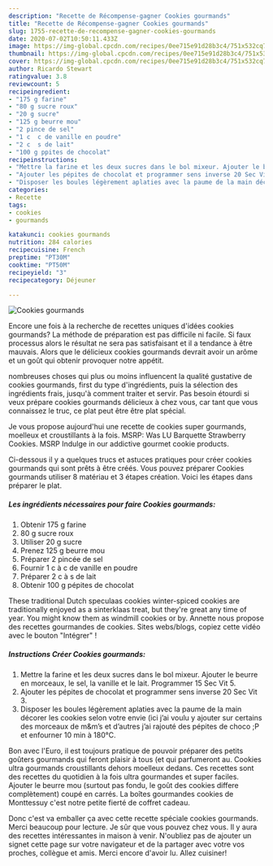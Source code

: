```yaml
---
description: "Recette de Récompense-gagner Cookies gourmands"
title: "Recette de Récompense-gagner Cookies gourmands"
slug: 1755-recette-de-recompense-gagner-cookies-gourmands
date: 2020-07-02T10:50:11.433Z
image: https://img-global.cpcdn.com/recipes/0ee715e91d28b3c4/751x532cq70/cookies-gourmands-photo-principale-de-la-recette.jpg
thumbnail: https://img-global.cpcdn.com/recipes/0ee715e91d28b3c4/751x532cq70/cookies-gourmands-photo-principale-de-la-recette.jpg
cover: https://img-global.cpcdn.com/recipes/0ee715e91d28b3c4/751x532cq70/cookies-gourmands-photo-principale-de-la-recette.jpg
author: Ricardo Stewart
ratingvalue: 3.8
reviewcount: 5
recipeingredient:
- "175 g farine"
- "80 g sucre roux"
- "20 g sucre"
- "125 g beurre mou"
- "2 pince de sel"
- "1 c  c de vanille en poudre"
- "2 c  s de lait"
- "100 g ppites de chocolat"
recipeinstructions:
- "Mettre la farine et les deux sucres dans le bol mixeur. Ajouter le beurre en morceaux, le sel, la vanille et le lait. Programmer 15 Sec Vit 5."
- "Ajouter les pépites de chocolat et programmer sens inverse 20 Sec Vit 3."
- "Disposer les boules légèrement aplaties avec la paume de la main décorer les cookies selon votre envie (ici j’ai voulu y ajouter sur certains des morceaux de m&amp;m’s et d’autres j’ai rajouté des pépites de choco ;P et enfourner 10 min à 180°C."
categories:
- Recette
tags:
- cookies
- gourmands

katakunci: cookies gourmands 
nutrition: 284 calories
recipecuisine: French
preptime: "PT30M"
cooktime: "PT50M"
recipeyield: "3"
recipecategory: Déjeuner

---
```



![Cookies gourmands](https://img-global.cpcdn.com/recipes/0ee715e91d28b3c4/751x532cq70/cookies-gourmands-photo-principale-de-la-recette.jpg)

Encore une fois à la recherche de recettes uniques d'idées cookies gourmands? La méthode de préparation est pas difficile ni facile. Si faux processus alors le résultat ne sera pas satisfaisant et il a tendance à être mauvais. Alors que le délicieux cookies gourmands devrait avoir un arôme et un goût qui obtenir provoquer notre appétit.

nombreuses choses qui plus ou moins influencent la qualité gustative de cookies gourmands, first du type d'ingrédients, puis la sélection des ingrédients frais, jusqu'à comment traiter et servir. Pas besoin étourdi si veux prépare cookies gourmands délicieux à chez vous, car tant que vous connaissez le truc, ce plat peut être être plat spécial.

Je vous propose aujourd&#39;hui une recette de cookies super gourmands, moelleux et croustillants à la fois. MSRP: Was LU Barquette Strawberry Cookies. MSRP Indulge in our addictive gourmet cookie products.


Ci-dessous il y a quelques trucs et astuces pratiques pour créer cookies gourmands qui sont prêts à être créés. Vous pouvez préparer Cookies gourmands utiliser 8 matériau et 3 étapes création. Voici les étapes dans préparer le plat.

<!--inarticleads1-->

##### Les ingrédients nécessaires pour faire Cookies gourmands:

1. Obtenir 175 g farine
1.  80 g sucre roux
1. Utiliser 20 g sucre
1. Prenez 125 g beurre mou
1. Préparer 2 pincée de sel
1. Fournir 1 c à c de vanille en poudre
1. Préparer 2 c à s de lait
1. Obtenir 100 g pépites de chocolat


These traditional Dutch speculaas cookies winter-spiced cookies are traditionally enjoyed as a sinterklaas treat, but they&#39;re great any time of year. You might know them as windmill cookies or by. Annette nous propose des recettes gourmandes de cookies. Sites webs/blogs, copiez cette vidéo avec le bouton &#34;Intégrer&#34; ! 

<!--inarticleads2-->

##### Instructions Créer Cookies gourmands:

1. Mettre la farine et les deux sucres dans le bol mixeur. Ajouter le beurre en morceaux, le sel, la vanille et le lait. Programmer 15 Sec Vit 5.
1. Ajouter les pépites de chocolat et programmer sens inverse 20 Sec Vit 3.
1. Disposer les boules légèrement aplaties avec la paume de la main décorer les cookies selon votre envie (ici j’ai voulu y ajouter sur certains des morceaux de m&amp;m’s et d’autres j’ai rajouté des pépites de choco ;P et enfourner 10 min à 180°C.


Bon avec l&#39;Euro, il est toujours pratique de pouvoir préparer des petits goûters gourmands qui feront plaisir à tous (et qui parfumeront au. Cookies ultra gourmands croustillants dehors moelleux dedans. Ces recettes sont des recettes du quotidien à la fois ultra gourmandes et super faciles. Ajouter le beurre mou (surtout pas fondu, le goût des cookies differe complètement) coupé en carrés. La boîtes gourmandes cookies de Monttessuy c&#39;est notre petite fierté de coffret cadeau. 


Donc c'est va emballer ça avec cette recette spéciale cookies gourmands. Merci beaucoup pour lecture. Je sûr que vous pouvez chez vous. Il y aura des recettes  intéressantes in maison à venir. N'oubliez pas de ajouter un signet cette page sur votre navigateur et de la partager avec votre vos proches, collègue et amis. Merci encore d'avoir lu. Allez cuisiner!
